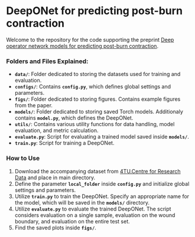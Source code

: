 # DeepONet for predicting post-burn contraction

Welcome to the repository for the code supporting the preprint [Deep operator network models for predicting post-burn contraction](https://arxiv.org/abs/2411.14555). 

### Folders and Files Explained:

- **`data/`**: Folder dedicated to storing the datasets used for training and evaluation.
- **`configs/`**: Contains **`config.py`**, which defines global settings and parameters.
- **`figs/`**: Folder dedicated to storing figures. Contains example figures from the paper.
- **`models/`**: Folder dedicated to storing saved Torch models. Additionaly contains **`model.py`**, which defines the DeepONet. 
- **`utils/`**: Contains various utility functions for data handling, model evaluation, and metric calculation.
- **`evaluate.py`**: Script for evaluating a trained model saved inside **`models/`**. 
- **`train.py`**: Script for training a DeepONet.

### How to Use
1. Download the accompanying dataset from [4TU.Centre for Research Data](https://data.4tu.nl/datasets/69d1aefc-a01d-4280-8b32-5c8420d9a2a3) and place in main directory.
2. Define the parameter **`local_folder`** inside **`config.py`** and initialize global settings and parameters.
3. Utilize **`train.py`** to train the DeepONet. Specify an appropriate name for the model, which will be saved in the **`models/`** directory.
4. Utilize **`evaluate.py`** to evaluate the trained DeepONet. The script considers evaluation on a single sample, evaluation on the wound boundary, and evaluation on the entire test set.
5. Find the saved plots inside  **`figs/`**. 



  
